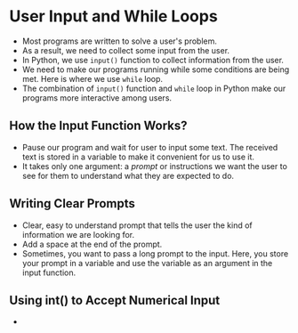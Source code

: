 # User Input and While Loops

- Most programs are written to solve a user's problem.
- As a result, we need to collect some input from the user.
- In Python, we use `input()` function to collect information from the user.
- We need to make our programs running while some conditions are being met. Here is where we use `while` loop.
- The combination of `input()` function and `while` loop in Python make our programs more interactive among users.

## How the Input Function Works?

- Pause our program and wait for user to input some text. The received text is stored in a variable to make it convenient for us to use it.
- It takes only one argument: a _prompt_ or instructions we want the user to see for them to understand what they are expected to do.

## Writing Clear Prompts

- Clear, easy to understand prompt that tells the user the kind of information we are looking for.
- Add a space at the end of the prompt.
- Sometimes, you want to pass a long prompt to the input. Here, you store your prompt in a variable and use the variable as an argument in the input function.

## Using int() to Accept Numerical Input

-
